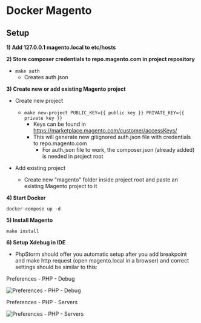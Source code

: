 # Docker Magento

## Setup

__1) Add 127.0.0.1 magento.local to etc/hosts__

__2) Store composer credentials to repo.magento.com in project repository__
- ``` make auth ```
	- Creates auth.json

__3) Create new or add existing Magento project__

- Create new project
	- ```make new-project PUBLIC_KEY={{ public key }} PRIVATE_KEY={{ private key }}```
		- Keys can be found in https://marketplace.magento.com/customer/accessKeys/
		- This will generate new gitignored auth.json file with credentials to repo.magento.com
			- For auth.json file to work, the composer.json (already added) is needed in project root

- Add existing project
	- Create new "magento" folder inside project root and paste an existing Magento project to it  
    
__4) Start Docker__

```docker-compose up -d```

__5) Install Magento__

```make install```

__6) Setup Xdebug in IDE__

- PhpStorm should offer you automatic setup after you add breakpoint and make http request (open magento.local in a browser) and correct settings should be similar to this:

Preferences - PHP - Debug

![Preferences - PHP - Debug](https://i.ibb.co/BZJ4hjz/phpstorm-2.jpg "Preferences - PHP - Debug")

Preferences - PHP - Servers

![Preferences - PHP - Servers](https://i.ibb.co/GVqfVs5/phpstorm.jpg "Preferences - PHP - Servers")


